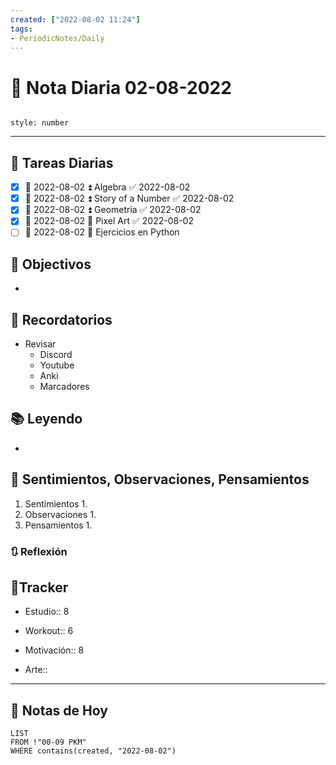```yaml
---
created: ["2022-08-02 11:24"]
tags:
- PeriodicNotes/Daily
---
```


# 📅 Nota Diaria  02-08-2022
```toc

style: number

```

---
## 🔷 Tareas Diarias
- [x] 📅 2022-08-02 ⏫ Algebra ✅ 2022-08-02
- [x] 📅 2022-08-02 ⏫ Story of a Number ✅ 2022-08-02
- [x] 📅 2022-08-02 ⏫ Geometria ✅ 2022-08-02
- [x] 📅 2022-08-02 🔼 Pixel Art ✅ 2022-08-02
- [ ] 📅 2022-08-02 🔽 Ejercicios en Python

## 🎯 Objectivos
- 
## 📕 Recordatorios
- Revisar
	- Discord
	- Youtube
	- Anki
	- Marcadores
## 📚 Leyendo
- 
## 💬 Sentimientos, Observaciones, Pensamientos 
1. Sentimientos
	1. 
2. Observaciones
	1. 
3. Pensamientos
	1. 
### 🔃 Reflexión

## 🔷Tracker

- Estudio:: 8

- Workout:: 6

- Motivación:: 8

- Arte::
---

## 📅 Notas de Hoy
```dataview
LIST 
FROM !"00-09 PKM" 
WHERE contains(created, "2022-08-02")
```